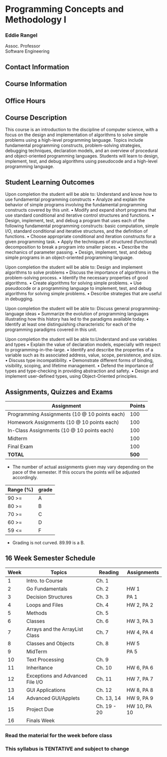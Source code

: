 # Programming Concepts and Methodology I


### Eddie Rangel
Assoc. Professor  
Software Engineering 

## Contact Information

## Course Information

## Office Hours

## Course Description
This course is an introduction to the discipline of computer science, with a focus on the design and implementation of algorithms to solve simple problems using a high-level programming language. Topics include fundamental programming constructs, problem-solving strategies, debugging techniques, declaration models, and an overview of procedural and object-oriented programming languages. Students will learn to design, implement, test, and debug algorithms using pseudocode and a high-level programming language. 

## Student Learning Outcomes
Upon completion the student will be able to: Understand and know how to use fundamental programming constructs 
•	Analyze and explain the behavior of simple programs involving the fundamental programming constructs covered by this unit. 
•	Modify and expand short programs that use standard conditional and iterative control structures and functions. 
• Design, implement, test, and debug a program that uses each of the following fundamental programming constructs: basic computation, simple I/O, standard conditional and iterative structures, and the definition of functions. 
•	Choose appropriate conditional and iteration constructs for a given programming task. 
• Apply the techniques of structured (functional) decomposition to break a program into smaller pieces. 
•	Describe the mechanics of parameter passing. 
•	Design, implement, test, and debug simple programs in an object-oriented programming language.

Upon completion the student will be able to: Design and implement algorithms to solve problems 
•	Discuss the importance of algorithms in the problem-solving process. 
•	Identify the necessary properties of good algorithms. 
•	Create algorithms for solving simple problems. 
•	Use pseudocode or a programming language to implement, test, and debug algorithms for solving simple problems. 
•	Describe strategies that are useful in debugging.


Upon completion the student will be able to: Discuss general programming-language ideas 
•	Summarize the evolution of programming languages illustrating how this history has led to the paradigms available today. 
• Identify at least one distinguishing characteristic for each of the programming paradigms covered in this unit.

Upon completion the student will be able to:Understand and use variables and types 
•	Explain the value of declaration models, especially with respect to programming-in-the-large. 
•	Identify and describe the properties of a variable such as its associated address, value, scope, persistence, and size. 
•	Discuss type incompatibility. 
•	Demonstrate different forms of binding, visibility, scoping, and lifetime management. 
•	Defend the importance of types and type-checking in providing abstraction and safety. 
•	Design and implement user-defined types, using Object-Oriented principles.

## Assignments, Quizzes and Exams

Assignment | Points
------------ | -------------
Programming Assignments (10 @ 10 points each) | 100
Homework Assignments (10 @ 10 points each) | 100
In-Class Assignments (10 @ 10 points each) | 100 
Midterm  | 100 
Final Exam  | 100
**TOTAL** | **500**
* The number of actual assignments given may vary depending on the pace of the semester. If this occurs the points will be adjusted accordingly.

Range (%) | grade 
------------ | -------------
90 >= | A
80 >= | B
70 >= | C
60 >= | D
59 <= | F
* Grading is not curved.  89.99 is a B.

## 16 Week Semester Schedule  
Week | Topics | Reading | Assignments
 ------------- | ------------- | ------------- | -------------
1 | Intro. to Course | Ch. 1 | 
2 | Go Fundamentals | Ch. 2 | HW 1
3 | Decision Structures | Ch. 3 | PA 1
4 | Loops and Files | Ch. 4 | HW 2, PA 2
5 | Methods  | Ch. 5 | 
6 | Classes | Ch. 6 | HW 3, PA 3
7 | Arrays and the ArrayList Class | Ch. 7 | HW 4, PA 4
8 | Classes and Objects | Ch. 8 | HW 5
9 | MidTerm |  | PA 5
10 | Text Processing  | Ch. 9 | 
11 | Inheritance | Ch. 10 | HW 6, PA 6
12 | Exceptions and Advanced File I/O | Ch. 11 | HW 7, PA 7
13 | GUI Applications | Ch. 12 | HW 8, PA 8
14 | Advanced GUI/Applets | Ch. 13, 14 | HW 9, PA 9
15 | Project Due | Ch. 19 - 20 | HW 10, PA 10
16 | Finals Week | | 



### Read the material for the week before class
### This syllabus is TENTATIVE and subject to change